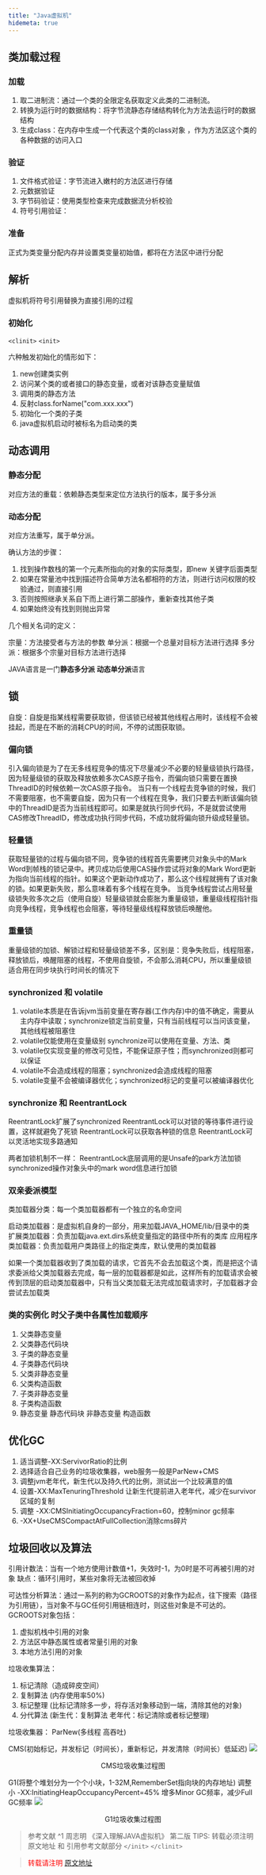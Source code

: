 ```yaml
---
title: "Java虚拟机"
hidemeta: true
---
```

## 类加载过程

### 加载

1. 取二进制流：通过一个类的全限定名获取定义此类的二进制流。
2. 转换为运行时的数据结构：将字节流静态存储结构转化为方法去运行时的数据结构
3. 生成class：在内存中生成一个代表这个类的class对象 ，作为方法区这个类的各种数据的访问入口

### 验证

1. 文件格式验证：字节流进入嫩村的方法区进行存储
2. 元数据验证
3. 字节码验证：使用类型检查来完成数据流分析校验
4. 符号引用验证：

### 准备

正式为类变量分配内存并设置类变量初始值，都将在方法区中进行分配

## 解析

虚拟机将符号引用替换为直接引用的过程

### 初始化

`<clinit>` `<init>`

六种触发初始化的情形如下：

1. new创建类实例
2. 访问某个类的或者接口的静态变量，或者对该静态变量赋值
3. 调用类的静态方法
4. 反射class.forName("com.xxx.xxx")
5. 初始化一个类的子类
6. java虚拟机启动时被标名为启动类的类

## 动态调用

### 静态分配

对应方法的重载：依赖静态类型来定位方法执行的版本，属于多分派

### 动态分配

对应方法重写，属于单分派。

确认方法的步骤：

1. 找到操作数栈的第一个元素所指向的对象的实际类型，即new 关键字后面类型
2. 如果在常量池中找到描述符合简单方法名都相符的方法，则进行访问权限的校验通过，则直接引用
3. 否则按照继承关系自下而上进行第二部操作，重新查找其他子类
4. 如果始终没有找到则抛出异常

几个相关名词的定义：

宗量：方法接受者与方法的参数
单分派：根据一个总量对目标方法进行选择
多分派：根据多个宗量对目标方法进行选择

JAVA语言是一门**静态多分派** **动态单分派**语言

## 锁

自旋：自旋是指某线程需要获取锁，但该锁已经被其他线程占用时，该线程不会被挂起，而是在不断的消耗CPU的时间，不停的试图获取锁。

### 偏向锁

引入偏向锁是为了在无多线程竞争的情况下尽量减少不必要的轻量级锁执行路径，因为轻量级锁的获取及释放依赖多次CAS原子指令，而偏向锁只需要在置换ThreadID的时候依赖一次CAS原子指令。
当只有一个线程去竞争锁的时候，我们不需要阻塞，也不需要自旋，因为只有一个线程在竞争，我们只要去判断该偏向锁中的ThreadID是否为当前线程即可。如果是就执行同步代码，不是就尝试使用CAS修改ThreadID，修改成功执行同步代码，不成功就将偏向锁升级成轻量锁。

### 轻量锁

获取轻量锁的过程与偏向锁不同，竞争锁的线程首先需要拷贝对象头中的Mark Word到帧栈的锁记录中。拷贝成功后使用CAS操作尝试将对象的Mark Word更新为指向当前线程的指针。如果这个更新动作成功了，那么这个线程就拥有了该对象的锁。如果更新失败，那么意味着有多个线程在竞争。
当竞争线程尝试占用轻量级锁失败多次之后（使用自旋）轻量级锁就会膨胀为重量级锁，重量级线程指针指向竞争线程，竞争线程也会阻塞，等待轻量级线程释放锁后唤醒他。

### 重量锁

重量级锁的加锁、解锁过程和轻量级锁差不多，区别是：竞争失败后，线程阻塞，释放锁后，唤醒阻塞的线程，不使用自旋锁，不会那么消耗CPU，所以重量级锁适合用在同步块执行时间长的情况下


### synchronized 和 volatile

1. volatile本质是在告诉jvm当前变量在寄存器(工作内存)中的值不确定，需要从主内存中读取；synchronize锁定当前变量，只有当前线程可以当问该变量，其他线程被阻塞住
2. volatile仅能使用在变量级别 synchronize可以使用在变量、方法、类
3. volatile仅实现变量的修改可见性，不能保证原子性；而synchronized则都可以保证
4. volatile不会造成线程的阻塞；synchronized会造成线程的阻塞
5. volatile变量不会被编译器优化；synchronized标记的变量可以被编译器优化


### synchronize 和 ReentrantLock

ReentrantLock扩展了synchronized
ReentrantLock可以对锁的等待事件进行设置，这样就避免了死锁
ReentrantLock可以获取各种锁的信息
ReentrantLock可以灵活地实现多路通知


两者加锁机制不一样：
ReentrantLock底层调用的是Unsafe的park方法加锁
synchronized操作对象头中的mark word信息进行加锁

### 双亲委派模型

类加载器分类：每一个类加载器都有一个独立的名命空间

启动类加载器：是虚拟机自身的一部分，用来加载JAVA_HOME/lib/目录中的类
扩展类加载器：负责加载java.ext.dirs系统变量指定的路径中所有的类库
应用程序类加载器：负责加载用户类路径上的指定类库，默认使用的类加载器

如果一个类加载器收到了类加载的请求，它首先不会去加载这个类，而是把这个请求委派给父类加载器去完成，每一层的加载器都是如此，这样所有的加载请求会被传到顶层的启动类加载器中，只有当父类加载无法完成加载请求时，子加载器才会尝试去加载类

### 类的实例化 时父子类中各属性加载顺序

1. 父类静态变量
2. 父类静态代码块
3. 子类的静态变量
4. 子类静态代码块
5. 父类非静态变量
6. 父类构造函数
7. 子类非静态变量
8. 子类构造函数
9. 静态变量 静态代码块 非静态变量 构造函数

## 优化GC

1. 适当调整-XX:ServivorRatio的比例
2. 选择适合自己业务的垃圾收集器，web服务一般是ParNew+CMS
3. 调整jvm老年代，新生代以及持久代的比例，测试出一个比较满意的值
4. 设置-XX:MaxTenuringThreshold 让新生代提前进入老年代，减少在survivor区域的复制
5. 调整 -XX:CMSInitiatingOccupancyFraction=60，控制minor gc频率
6. -XX+UseCMSCompactAtFullCollection消除cms碎片

## 垃圾回收以及算法

引用计数法：当有一个地方使用计数值+1，失效时-1，为0时是不可再被引用的对象
缺点：循环引用时，某些对象将无法被回收掉

可达性分析算法：通过一系列的称为GCROOTS的对象作为起点，往下搜索（路径为引用链），当对象不与GC任何引用链相连时，则这些对象是不可达的。
GCROOTS对象包括：

1. 虚拟机栈中引用的对象
2. 方法区中静态属性或者常量引用的对象
3. 本地方法引用的对象

垃圾收集算法：

1. 标记清除（造成碎皮空间）
2. 复制算法 (内存使用率50%)
3. 标记整理 (比标记清除多一步，将存活对象移动到一端，清除其他的对象)
4. 分代算法 (新生代：复制算法 老年代：标记清除或者标记整理)

垃圾收集器：
ParNew(多线程 高吞吐)

CMS(初始标记，并发标记（时间长），重新标记，并发清除（时间长）低延迟)
![](https://img2020.cnblogs.com/blog/2023890/202109/2023890-20210920111706910-490637062.jpg)

<center>CMS垃圾收集过程图</center>

G1(将整个堆划分为一个个小块，1-32M,RememberSet指向块的内存地址) 调整小 -XX:InitiatingHeapOccupancyPercent=45% 增多Minor GC频率，减少Full GC频率
![](https://img2020.cnblogs.com/blog/2023890/202109/2023890-20210920111706708-440925468.jpg)

<center>G1垃圾收集过程图</center>


> 参考文献
> ^1 周志明 《深入理解JAVA虚拟机》 第二版
> TIPS: 转载必须注明原文地址 和 引用参考文献部分
> `</init>` `</clinit>`



> <font color="red" >转载请注明 [原文地址](https://www.cnblogs.com/whalefall541/p/15313935.html)</font>